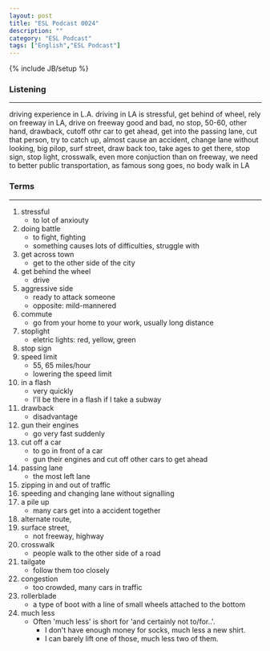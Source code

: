 ```yaml
---
layout: post
title: "ESL Podcast 0024"
description: ""
category: "ESL Podcast"
tags: ["English","ESL Podcast"]
---
```

{% include JB/setup %}

### Listening
-----
driving experience in L.A.
driving in LA is stressful, get behind of wheel, rely on freeway in LA, drive on freeway good and bad, no stop, 50-60, other hand, drawback, cutoff othr car to get ahead, get into the passing lane, cut that person, try to catch up, almost cause an accident, change lane without looking, big pilop, surf street, draw back too, take ages to get there, stop sign, stop light, crosswalk, even more conjuction than on freeway, we need to better public transportation, as famous song goes, no body walk in LA


### Terms
--------
1. stressful
    * to lot of anxiouty
2. doing battle
    * to fight, fighting
    * something causes lots of difficulties, struggle with 
3. get across town
    * get to the other side of the city
4. get behind the wheel
    * drive
5. aggressive side
    * ready to attack someone
    * opposite: mild-mannered
6. commute
    * go from your home to your work, usually long distance
7. stoplight
    * eletric lights: red, yellow, green
8. stop sign
9. speed limit
    * 55, 65 miles/hour
    * lowering the speed limit
9. in a flash
    * very quickly
    * I'll be there in a flash if I take a subway
10. drawback
    * disadvantage
11. gun their engines
    * go very fast suddenly
12. cut off a car
    * to go in front of a car
    * gun their engines and cut off other cars to get ahead
13. passing lane
    * the most left lane
14. zipping in and out of traffic
15. speeding and changing lane without signalling
16. a pile up
    * many cars get into a accident together
17. alternate route,
18. surface street, 
    * not freeway, highway
19. crosswalk
    * people walk to the other side of a road
20. tailgate
    * follow them too closely
21. congestion
    * too crowded, many cars in traffic
22. rollerblade
    * a type of boot with a line of small wheels attached to the bottom
23. much less
    * Often 'much less' is short for 'and certainly not to/for..'. 
        - I don't have enough money for socks, much less a new shirt.
        - I can barely lift one of those, much less two of them.
